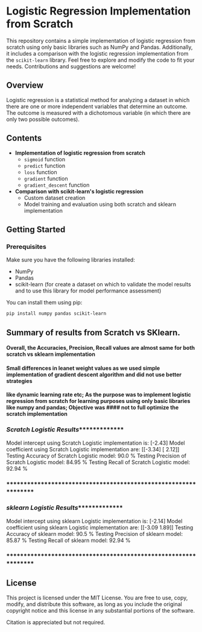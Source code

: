 # Logistic Regression Implementation from Scratch

This repository contains a simple implementation of logistic regression from scratch using only basic libraries such as NumPy and Pandas. Additionally, it includes a comparison with the logistic regression implementation from the `scikit-learn` library. Feel free to explore and modify the code to fit your needs. Contributions and suggestions are welcome!

## Overview

Logistic regression is a statistical method for analyzing a dataset in which there are one or more independent variables that determine an outcome. The outcome is measured with a dichotomous variable (in which there are only two possible outcomes).

## Contents

- **Implementation of logistic regression from scratch**
  - `sigmoid` function
  - `predict` function
  - `loss` function
  - `gradient` function
  - `gradient_descent` function
- **Comparison with scikit-learn's logistic regression**
  - Custom dataset creation
  - Model training and evaluation using both scratch and sklearn implementation 

## Getting Started

### Prerequisites

Make sure you have the following libraries installed:

- NumPy
- Pandas
- scikit-learn (for create a dataset on which to validate the model results and to use this library for model performance assessment)


You can install them using pip:

```bash
pip install numpy pandas scikit-learn
```

## Summary of results from Scratch vs SKlearn. 
#### Overall, the Accuracies, Precision, Recall values are almost same for both scratch vs sklearn implementation
#### Small differences in leanet weight values as we used simple implementation of gradient descent algorithm and did not use better strategies 
#### like dynamic learning rate etc; As the purpose was to implement logistic regression from scratch for learning purposes using only basic libraries like numpy and pandas; Objective was #### not to full optimize the scratch implementation
### *************************Scratch Logistic Results**************************************
Model intercept using Scratch Logistic implementation is: [-2.43]
Model coefficient using Scratch Logistic implementation are: [[-3.34] [ 2.12]]
Testing Accuracy of Scratch Logistic model: 90.0 %
Testing Precision of Scratch Logistic model: 84.95 %
Testing Recall of Scratch Logistic model: 92.94 %
### ***************************************************************
### *************************sklearn Logistic Results**************************************
Model intercept using sklearn Logistic implementation is: [-2.14]
Model coefficient using sklearn Logistic implementation are: [[-3.09  1.89]]
Testing Accuracy of sklearn model: 90.5 %
Testing Precision of sklearn model: 85.87 %
Testing Recall of sklearn model: 92.94 %
### ***************************************************************


## License

This project is licensed under the MIT License. You are free to use, copy, modify, and distribute this software, as long as you include the original copyright notice and this license in any substantial portions of the software.

Citation is appreciated but not required.
